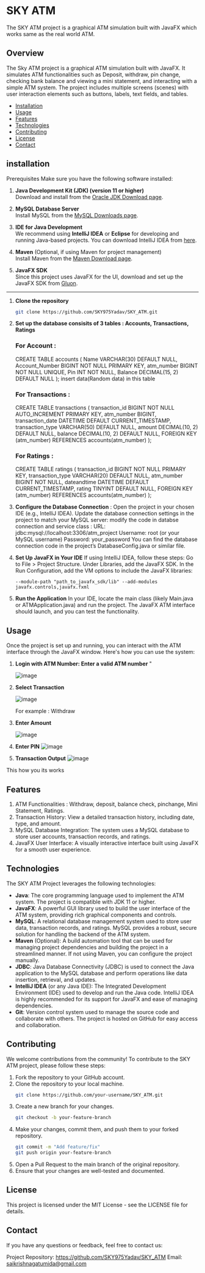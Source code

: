 # SKY ATM
The SKY ATM project is a graphical ATM simulation built with JavaFX which works same as the real world ATM. 

## Overview 
The Sky ATM project is a graphical ATM simulation built with JavaFX. It simulates ATM functionalities such as Deposit, withdraw, pin change, checking bank balance and viewing a mini statement, and interacting with a simple ATM system. The project includes multiple screens (scenes) with user interaction elements such as buttons, labels, text fields, and tables.

- [Installation](#installation)
- [Usage](#usage)
- [Features](#features)
- [Technologies](#technologies)
- [Contributing](#contributing)
- [License](#license)
- [Contact](#contact)

## installation

Prerequisites
Make sure you have the following software installed:

1. **Java Development Kit (JDK) (version 11 or higher)**  
   Download and install from the [Oracle JDK Download page](https://www.oracle.com/java/technologies/javase-downloads.html).

2. **MySQL Database Server**  
   Install MySQL from the [MySQL Downloads page](https://dev.mysql.com/downloads/installer/).

3. **IDE for Java Development**  
   We recommend using **IntelliJ IDEA** or **Eclipse** for developing and running Java-based projects. You can download IntelliJ IDEA from [here](https://www.jetbrains.com/idea/download/).

4. **Maven** (Optional, if using Maven for project management)  
   Install Maven from the [Maven Download page](https://maven.apache.org/download.cgi).

5. **JavaFX SDK**  
   Since this project uses JavaFX for the UI, download and set up the JavaFX SDK from [Gluon](https://gluonhq.com/products/javafx/).

---

1. **Clone the repository**
   ```sh
   git clone https://github.com/SKY975Yadav/SKY_ATM.git
2. **Set up the database consisits of 3 tables : Accounts, Transactions, Ratings**
   ### For Account : 
   CREATE TABLE accounts (
    Name VARCHAR(30) DEFAULT NULL,
    Account_Number BIGINT NOT NULL PRIMARY KEY,
    atm_number BIGINT NOT NULL UNIQUE,
    Pin INT NOT NULL,
    Balance DECIMAL(15, 2) DEFAULT NULL
    );
   insert data(Random data) in this table

   ### For Transactions :
   CREATE TABLE transactions (
    transaction_id BIGINT NOT NULL AUTO_INCREMENT PRIMARY KEY,
    atm_number BIGINT,
    transaction_date DATETIME DEFAULT CURRENT_TIMESTAMP,
    transaction_type VARCHAR(50) DEFAULT NULL,
    amount DECIMAL(10, 2) DEFAULT NULL,
    balance DECIMAL(10, 2) DEFAULT NULL,
    FOREIGN KEY (atm_number) REFERENCES accounts(atm_number)
    );

   ### For Ratings :
   CREATE TABLE ratings (
    transaction_id BIGINT NOT NULL PRIMARY KEY,
    transaction_type VARCHAR(20) DEFAULT NULL,
    atm_number BIGINT NOT NULL,
    dateandtime DATETIME DEFAULT CURRENT_TIMESTAMP,
    rating TINYINT DEFAULT NULL,
    FOREIGN KEY (atm_number) REFERENCES accounts(atm_number)
    );
   
3. **Configure the Database Connection** :
    Open the project in your chosen IDE (e.g., IntelliJ IDEA).
    Update the database connection settings in the project to match your MySQL server:
    modify the code in databse connection and service class :
    URL: jdbc:mysql://localhost:3306/atm_project
    Username: root (or your MySQL username)
    Password: your_password
    You can find the database connection code in the project’s DatabaseConfig.java or similar file.

5. **Set Up JavaFX in Your IDE**
    If using IntelliJ IDEA, follow these steps:
    Go to File > Project Structure.
    Under Libraries, add the JavaFX SDK.
    In the Run Configuration, add the VM options to include the JavaFX libraries:

   ```
   --module-path "path_to_javafx_sdk/lib" --add-modules javafx.controls,javafx.fxml
   
6. **Run the Application**
    In your IDE, locate the main class (likely Main.java or ATMApplication.java) and run the project.
    The JavaFX ATM interface should launch, and you can test the functionality.

## Usage

Once the project is set up and running, you can interact with the ATM interface through the JavaFX window. Here's how you can use the system:
1. **Login with ATM Number: Enter a valid ATM number** "

   ![image](https://github.com/user-attachments/assets/007505c7-8b03-42a7-ab05-97e2c3f7b1cc)


2. **Select Transaction**

   ![image](https://github.com/user-attachments/assets/181a261b-c4d2-4088-9990-acf11a861640)

   For example : Withdraw

3. **Enter Amount**
   
   ![image](https://github.com/user-attachments/assets/51d19f00-4d2d-4b92-bac2-2764cfdc0e3f)

4. **Enter PIN**
   ![image](https://github.com/user-attachments/assets/e285db4f-42ca-4d1a-b99f-cb08e7ba63cf)

5. **Transaction Output**
   ![image](https://github.com/user-attachments/assets/834e5283-d81b-4a64-ad0f-0df76e6abf7b)

This how you its works

## Features

1. ATM Functionalities : Withdraw, deposit, balance check, pinchange, Mini Statement, Ratings.
2. Transaction History: View a detailed transaction history, including date, type, and amount.
3. MySQL Database Integration: The system uses a MySQL database to store user accounts, transaction records, and ratings.
4. JavaFX User Interface: A visually interactive interface built using JavaFX for a smooth user experience.

## Technologies

The SKY ATM Project leverages the following technologies:

- **Java**: The core programming language used to implement the ATM system. The project is compatible with JDK 11 or higher.
- **JavaFX**: A powerful GUI library used to build the user interface of the ATM system, providing rich graphical components and controls.
- **MySQL**: A relational database management system used to store user data, transaction records, and ratings. MySQL provides a robust, secure solution for handling the backend of the ATM system.
- **Maven** (Optional): A build automation tool that can be used for managing project dependencies and building the project in a streamlined manner. If not using Maven, you can configure the project manually.
- **JDBC**: Java Database Connectivity (JDBC) is used to connect the Java application to the MySQL database and perform operations like data insertion, retrieval, and updates.
- **IntelliJ IDEA** (or any Java IDE): The Integrated Development Environment (IDE) used to develop and run the Java code. IntelliJ IDEA is highly recommended for its support for JavaFX and ease of managing dependencies.
- **Git**: Version control system used to manage the source code and collaborate with others. The project is hosted on GitHub for easy access and collaboration.

## Contributing

We welcome contributions from the community! To contribute to the SKY ATM project, please follow these steps:

1. Fork the repository to your GitHub account.
2. Clone the repository to your local machine.
   ```sh
   git clone https://github.com/your-username/SKY_ATM.git

3. Create a new branch for your changes.
   ```sh
   git checkout -b your-feature-branch

4. Make your changes, commit them, and push them to your forked repository.
   ```sh
   git commit -m "Add feature/fix"
   git push origin your-feature-branch

5. Open a Pull Request to the main branch of the original repository.
6. Ensure that your changes are well-tested and documented.

## License

This project is licensed under the MIT License - see the LICENSE file for details.

## Contact
If you have any questions or feedback, feel free to contact us:

Project Repository: https://github.com/SKY975Yadav/SKY_ATM
Email: saikrishnagatumida@gmail.com


